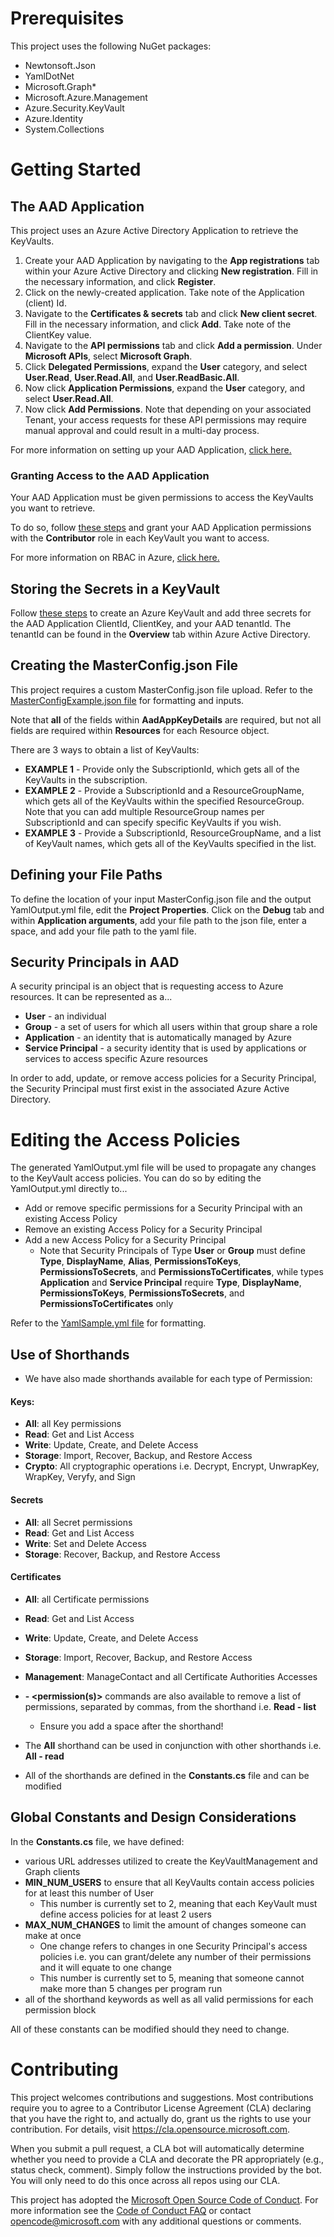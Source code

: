 # Prerequisites 
This project uses the following NuGet packages: 
- Newtonsoft.Json
- YamlDotNet
- Microsoft.Graph*
- Microsoft.Azure.Management
- Azure.Security.KeyVault
- Azure.Identity 
- System.Collections 

# Getting Started 

## The AAD Application 
This project uses an Azure Active Directory Application to retrieve the KeyVaults. 
1. Create your AAD Application by navigating to the **App registrations** tab within your Azure Active Directory and clicking **New registration**. Fill in 
the necessary information, and click **Register**. 
2. Click on the newly-created application. Take note of the Application (client) Id. 
3. Navigate to the **Certificates & secrets** tab and click **New client secret**. Fill in the necessary information, and click **Add**. 
Take note of the ClientKey value. 
4. Navigate to the **API permissions** tab and click **Add a permission**. Under **Microsoft APIs**, select **Microsoft Graph**. 
5. Click **Delegated Permissions**, expand the **User** category, and select **User.Read**, **User.Read.All**, and **User.ReadBasic.All**. 
6. Now click **Application Permissions**, expand the **User** category, and select **User.Read.All**. 
7. Now click **Add Permissions**. Note that depending on your associated Tenant, your access requests for these API permissions may require manual approval 
and could result in a multi-day process. 

For more information on setting up your AAD Application, [click here.](https://docs.microsoft.com/en-us/azure/storage/common/storage-auth-aad-app)

### Granting Access to the AAD Application
Your AAD Application must be given permissions to access the KeyVaults you want to retrieve.

To do so, follow [these steps](https://docs.microsoft.com/en-us/azure/role-based-access-control/role-assignments-portal) and grant your AAD Application permissions with 
the **Contributor** role in each KeyVault you want to access.

For more information on RBAC in Azure, [click here.](https://docs.microsoft.com/en-us/azure/key-vault/general/overview-security)

## Storing the Secrets in a KeyVault 
Follow [these steps](https://docs.microsoft.com/en-us/azure/key-vault/secrets/quick-create-portal) to create an Azure KeyVault and add three secrets 
for the AAD Application ClientId, ClientKey, and your AAD tenantId. The tenantId can be found in the **Overview** tab within Azure Active Directory. 

## Creating the MasterConfig.json File 
This project requires a custom MasterConfig.json file upload. 
Refer to the [MasterConfigExample.json file](Config/MasterConfigExample.json) for formatting and inputs.

Note that **all** of the fields within **AadAppKeyDetails** are required, but not all fields are required within **Resources** for each Resource object.

There are 3 ways to obtain a list of KeyVaults: 
- **EXAMPLE 1** - Provide only the SubscriptionId, which gets all of the KeyVaults in the subscription.
- **EXAMPLE 2** - Provide a SubscriptionId and a ResourceGroupName, which gets all of the KeyVaults within the specified ResourceGroup. 
Note that you can add multiple ResourceGroup names per SubscriptionId and can specify specific KeyVaults if you wish. 
- **EXAMPLE 3** - Provide a SubscriptionId, ResourceGroupName, and a list of KeyVault names, which gets all of the KeyVaults specified in the list.

## Defining your File Paths
To define the location of your input MasterConfig.json file and the output YamlOutput.yml file, edit the **Project Properties**. 
Click on the **Debug** tab and within **Application arguments**, add your file path to the json file, enter a space, and add your file path to the yaml file.

## Security Principals in AAD
A security principal is an object that is requesting access to Azure resources. It can be represented as a...
- **User** - an individual 
- **Group** - a set of users for which all users within that group share a role
- **Application** - an identity that is automatically managed by Azure
- **Service Principal** - a security identity that is used by applications or services to access specific Azure resources

In order to add, update, or remove access policies for a Security Principal, the Security Principal must first exist in the associated Azure Active Directory.

# Editing the Access Policies
The generated YamlOutput.yml file will be used to propagate any changes to the KeyVault access policies. 
You can do so by editing the YamlOutput.yml directly to...
- Add or remove specific permissions for a Security Principal with an existing Access Policy
- Remove an existing Access Policy for a Security Principal
- Add a new Access Policy for a Security Principal
  - Note that Security Principals of Type **User** or **Group** must define **Type**, **DisplayName**, **Alias**, **PermissionsToKeys**, **PermissionsToSecrets**, and **PermissionsToCertificates**, while types **Application** and **Service Principal** require **Type**, **DisplayName**, **PermissionsToKeys**, **PermissionsToSecrets**, and **PermissionsToCertificates** only
  
Refer to the [YamlSample.yml file](Config/YamlSample.yml) for formatting.
  
## Use of Shorthands
- We have also made shorthands available for each type of Permission:
#### Keys:
  - **All**: all Key permissions
  - **Read**: Get and List Access
  - **Write**: Update, Create, and Delete Access
  - **Storage**: Import, Recover, Backup, and Restore Access
  - **Crypto**: All cryptographic operations i.e. Decrypt, Encrypt, UnwrapKey, WrapKey, Veryfy, and Sign
  #### Secrets
  - **All**: all Secret permissions
  - **Read**: Get and List Access
  - **Write**: Set and Delete Access
  - **Storage**: Recover, Backup, and Restore Access
  #### Certificates
  - **All**: all Certificate permissions
  - **Read**: Get and List Access
  - **Write**: Update, Create, and Delete Access
  - **Storage**: Import, Recover, Backup, and Restore Access
  - **Management**: ManageContact and all Certificate Authorities Accesses

- **<Shorthand> - <permission(s)>** commands are also available to remove a list of permissions, separated by commas, from the shorthand i.e. **Read - list**
   - Ensure you add a space after the shorthand!
- The **All** shorthand can be used in conjunction with other shorthands i.e. **All - read**
- All of the shorthands are defined in the **Constants.cs** file and can be modified

## Global Constants and Design Considerations
In the **Constants.cs** file, we have defined:
- various URL addresses utilized to create the KeyVaultManagement and Graph clients
- **MIN_NUM_USERS** to ensure that all KeyVaults contain access policies for at least this number of User
  - This number is currently set to 2, meaning that each KeyVault must define access policies for at least 2 users 
- **MAX_NUM_CHANGES** to limit the amount of changes someone can make at once
  - One change refers to changes in one Security Principal's access policies i.e. you can grant/delete any number of their permissions and it will equate to one change
  - This number is currently set to 5, meaning that someone cannot make more than 5 changes per program run
- all of the shorthand keywords as well as all valid permissions for each permission block

All of these constants can be modified should they need to change.

# Contributing 
This project welcomes contributions and suggestions. Most contributions require you to agree to a 
Contributor License Agreement (CLA) declaring that you have the right to, and actually do, grant us 
the rights to use your contribution. For details, visit https://cla.opensource.microsoft.com. 

When you submit a pull request, a CLA bot will automatically determine whether you need to provide a 
CLA and decorate the PR appropriately (e.g., status check, comment). Simply follow the instructions 
provided by the bot. You will only need to do this once across all repos using our CLA. 

This project has adopted the [Microsoft Open Source Code of Conduct](https://opensource.microsoft.com/codeofconduct/).
For more information see the [Code of Conduct FAQ](https://opensource.microsoft.com/codeofconduct/faq/) or contact 
[opencode@microsoft.com](mailto:opencode@microsoft.com) with any additional questions or comments. 

